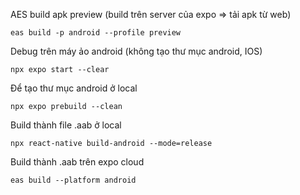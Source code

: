 AES build apk preview (build trên server của expo => tải apk từ web)

`eas build -p android --profile preview`

Debug trên máy ảo android (không tạo thư mục android, IOS)

`npx expo start --clear`

Để tạo thư mục android ở local

`npx expo prebuild --clean`

Build thành file .aab ở local

`npx react-native build-android --mode=release`

Build thành .aab trên expo cloud

`eas build --platform android`


